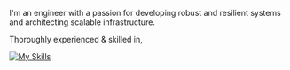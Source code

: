 I'm an engineer with a passion for developing robust and resilient systems and architecting scalable infrastructure.

Thoroughly experienced & skilled in,

[![My Skills](https://skillicons.dev/icons?i=go,nodejs,react,nextjs,rust,svelte,docker,aws&theme=light)](https://skillicons.dev)
